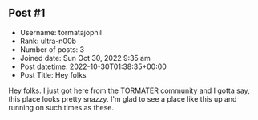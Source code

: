 ## Post #1
- Username: tormatajophil
- Rank: ultra-n00b
- Number of posts: 3
- Joined date: Sun Oct 30, 2022 9:35 am
- Post datetime: 2022-10-30T01:38:35+00:00
- Post Title: Hey folks

Hey folks. I just got here from the TORMATER community and I gotta say, this place looks pretty snazzy.
I'm glad to see a place like this up and running on such times as these.

